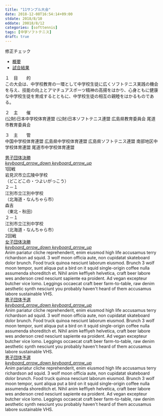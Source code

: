 ```yaml
---
title: "11サンプル大会"
date: 2018-12-08T16:54:14+09:00
stdate: 2018/8/10
eddate: 20018/8/12
categories: [softtennis]
tags: [中学ソフトテニス]
draft: true
---
```


<div class="bd-content mb-5">
    <p>修正チェック</p>
    <!-- <div class="bd-example bd-example-tabs"> -->
    <ul class="nav nav-justified nav-tabs" id="myTab" role="tablist">
        <li class="nav-item">
            <a aria-controls="home" aria-selected="true" class="active nav-link show" data-toggle="tab"
                href="#home" id="home-tab" role="tab">概要</a>
        </li>
        <li class="nav-item">
            <a aria-controls="profile" aria-selected="false" class="nav-link" data-toggle="tab"
                href="#profile" id="profile-tab" role="tab">試合結果</a>
        </li>
    </ul>
    <div class="tab-content" id="myTabContent">
        <div aria-labelledby="home-tab" class="tab-pane active fade show" id="home" role="tabpanel">
            <p>１　目　　的<br>
                この大会は、中学校教育の一環として中学校生徒に広くソフトテニス実践の機会を与え、技能の向上とアマチュアスポーツ精神の高揚をはかり、心身ともに健康な中学校生徒を育成するとともに、中学校生徒の相互の親睦をはかるものである。</p>
            <p>２　主　　催<br>
                (公財)日本中学校体育連盟 (公財)日本ソフトテニス連盟 広島県教育委員会 尾道市教育委員会</p>
            <p>３　主　　管<br>
                中国中学校体育連盟 広島県中学校体育連盟 広島県ソフトテニス連盟 南部地区中学校体育連盟 尾道市中学校体育連盟</p>
        </div>
        <div aria-labelledby="profile-tab" class="tab-pane fade" id="profile" role="tabpanel">
            <!-- <div class="bd-example"> -->
            <div class="list-group" id="accordionOne">
                <div class="expansion-panel list-group-item">
                    <a aria-controls="collapseOne" aria-expanded="false" class="expansion-panel-toggler collapsed"
                        data-toggle="collapse" href="#collapseOne" id="headingOne">
                        男子団体決勝
                        <div class="expansion-panel-icon ml-3 text-black-secondary">
                            <i class="collapsed-show material-icons">keyboard_arrow_down</i>
                            <i class="collapsed-hide material-icons">keyboard_arrow_up</i>
                        </div>
                    </a>
                    <div aria-labelledby="headingOne" class="collapse" data-parent="#accordionOne"
                        id="collapseOne">
                        <div class="expansion-panel-body">
                            <!-- <div class="container"> -->
                            <div class="row border bg-success text-white">
                                <div class="col text-center">1回戦</div>
                            </div>
                            <div class="row border-bottom">
                                <div class="col px-1 text-center">
                                    岩見沢市立広陵中学校<br>（どこどこの・つよいがっこう）
                                </div>
                                <div class="col-2 px-1 text-center">
                                    ２－１
                                </div>
                                <div class="col px-1 text-center">
                                    江別市立江別中学校<br>（北海道・なんちゃら市）
                                </div>
                            </div>
                            <div class="row border-bottom">
                                <div class="col px-1 text-center">
                                    森吉<br>（東北・秋田）
                                </div>
                                <div class="col-2 px-1 text-center">
                                    ２－１
                                </div>
                                <div class="col px-1 text-center">
                                    江別市立江別中学校<br>（北海道・なんちゃら市）
                                </div>
                            </div>
                            <div class="row border bg-success text-white">
                                <div class="col text-center">2回戦</div>
                            </div>
                            <!-- </div> -->
                        </div>
                    </div>
                </div>
                <div class="expansion-panel list-group-item">
                    <a aria-controls="collapseTwo" aria-expanded="false" class="expansion-panel-toggler collapsed"
                        data-toggle="collapse" href="#collapseTwo" id="headingTwo">
                        女子団体決勝
                        <div class="expansion-panel-icon ml-3 text-black-secondary">
                            <i class="collapsed-show material-icons">keyboard_arrow_down</i>
                            <i class="collapsed-hide material-icons">keyboard_arrow_up</i>
                        </div>
                    </a>
                    <div aria-labelledby="headingTwo" class="collapse" data-parent="#accordionOne"
                        id="collapseTwo">
                        <div class="expansion-panel-body">
                            Anim pariatur cliche reprehenderit, enim eiusmod high life accusamus
                            terry richardson ad squid. 3 wolf moon
                            officia aute, non cupidatat skateboard dolor brunch. Food truck quinoa
                            nesciunt laborum eiusmod. Brunch 3
                            wolf moon tempor, sunt aliqua put a bird on it squid single-origin
                            coffee nulla assumenda shoreditch et.
                            Nihil anim keffiyeh helvetica, craft beer labore wes anderson cred
                            nesciunt sapiente ea proident. Ad vegan
                            excepteur butcher vice lomo. Leggings occaecat craft beer
                            farm-to-table, raw denim aesthetic synth nesciunt
                            you probably haven't heard of them accusamus labore sustainable VHS.
                        </div>
                    </div>
                </div>
                <div class="expansion-panel list-group-item">
                    <a aria-controls="collapseThree" aria-expanded="false" class="expansion-panel-toggler collapsed"
                        data-toggle="collapse" href="#collapseThree" id="headingThree">
                        男子団体予選
                        <div class="expansion-panel-icon ml-3 text-black-secondary">
                            <i class="collapsed-show material-icons">keyboard_arrow_down</i>
                            <i class="collapsed-hide material-icons">keyboard_arrow_up</i>
                        </div>
                    </a>
                    <div aria-labelledby="headingThree" class="collapse" data-parent="#accordionOne"
                        id="collapseThree">
                        <div class="expansion-panel-body">
                            Anim pariatur cliche reprehenderit, enim eiusmod high life accusamus
                            terry richardson ad squid. 3 wolf moon
                            officia aute, non cupidatat skateboard dolor brunch. Food truck quinoa
                            nesciunt laborum eiusmod. Brunch 3
                            wolf moon tempor, sunt aliqua put a bird on it squid single-origin
                            coffee nulla assumenda shoreditch et.
                            Nihil anim keffiyeh helvetica, craft beer labore wes anderson cred
                            nesciunt sapiente ea proident. Ad vegan
                            excepteur butcher vice lomo. Leggings occaecat craft beer
                            farm-to-table, raw denim aesthetic synth nesciunt
                            you probably haven't heard of them accusamus labore sustainable VHS.
                        </div>
                    </div>
                </div>
                <div class="expansion-panel list-group-item">
                    <a aria-controls="collapseFour" aria-expanded="false" class="expansion-panel-toggler collapsed"
                        data-toggle="collapse" href="#collapseFour" id="headingFour">
                        男子団体予選
                        <div class="expansion-panel-icon ml-3 text-black-secondary">
                            <i class="collapsed-show material-icons">keyboard_arrow_down</i>
                            <i class="collapsed-hide material-icons">keyboard_arrow_up</i>
                        </div>
                    </a>
                    <div aria-labelledby="headingFour" class="collapse" data-parent="#accordionOne"
                        id="collapseFour">
                        <div class="expansion-panel-body">
                            Anim pariatur cliche reprehenderit, enim eiusmod high life accusamus
                            terry richardson ad squid. 3 wolf moon
                            officia aute, non cupidatat skateboard dolor brunch. Food truck quinoa
                            nesciunt laborum eiusmod. Brunch 3
                            wolf moon tempor, sunt aliqua put a bird on it squid single-origin
                            coffee nulla assumenda shoreditch et.
                            Nihil anim keffiyeh helvetica, craft beer labore wes anderson cred
                            nesciunt sapiente ea proident. Ad vegan
                            excepteur butcher vice lomo. Leggings occaecat craft beer
                            farm-to-table, raw denim aesthetic synth nesciunt
                            you probably haven't heard of them accusamus labore sustainable VHS.
                        </div>
                    </div>
                </div>
            </div>
            <!-- </div> -->
        </div>
    </div>
</div>